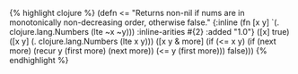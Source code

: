 {% highlight clojure %}
(defn <=
  "Returns non-nil if nums are in monotonically non-decreasing order,
  otherwise false."
  {:inline (fn [x y] `(. clojure.lang.Numbers (lte ~x ~y)))
   :inline-arities #{2}
   :added "1.0"}
  ([x] true)
  ([x y] (. clojure.lang.Numbers (lte x y)))
  ([x y & more]
   (if (<= x y)
     (if (next more)
       (recur y (first more) (next more))
       (<= y (first more)))
     false)))
{% endhighlight %}
